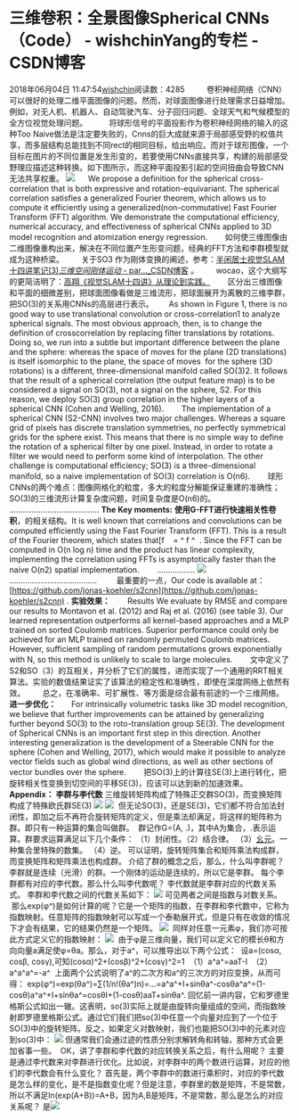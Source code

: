 # 三维卷积：全景图像Spherical CNNs（Code） - wishchinYang的专栏 - CSDN博客
2018年06月04日 11:47:54[wishchin](https://me.csdn.net/wishchin)阅读数：4285
         卷积神经网络（CNN）可以很好的处理二维平面图像的问题。然而，对球面图像进行处理需求日益增加。例如，对无人机、机器人、自动驾驶汽车、分子回归问题、全球天气和气候模型的全方位视觉处理问题。
         将球形信号的平面投影作为卷积神经网络的输入的这种Too Naive做法是注定要失败的，Cnns的巨大成就来源于局部感受野的权值共享，而多层结构总能找到不同rect的相同目标，给出响应。而对于球形图像，一个目标在图片的不同位置是发生形变的，若要使用CNNs直接共享，构建的局部感受野理应描述这种转换。如下图所示，而这种平面投影引起的空间扭曲会导致CNN无法共享权重。
![](https://img-blog.csdn.net/20180604104014331)
     We propose a definition for the spherical cross-correlation that is both expressive and rotation-equivariant. The spherical correlation satisfies a generalized Fourier theorem, which allows us to compute it efficiently using a generalized(non-commutative) Fast Fourier Transform (FFT) algorithm. We demonstrate the computational efficiency, numerical accuracy, and effectiveness of spherical CNNs applied to 3D model recognition and atomization energy regression.
       如何使三维图像由二维图像重构出来，解决在不同位置产生形变问题，经典的FFT方法和李群模型就成为这种桥梁。
       关于SO3 作为刚体变换的阐述，参考：[半闲居士视觉SLAM十四讲笔记(3)*三维空间刚体运动* - par..._CSDN博客](http://www.baidu.com/link?url=m2Co2CjaQxZkq_X722ru_3-VKXUMOSUYbaACkBQTvqqsenItD3tT2l_F8NoyHLRAC-DXDvg_HRwdXgsPIxvR-4k3nF_VPJzvzuan-XFuEMC&wd=&eqid=f732838d00020987000000025b14aec7) 。
       wocao，这个大纲写的更简洁明了：[高翔《视觉SLAM十四讲》从理论到实践。](https://www.cnblogs.com/2008nmj/p/6344828.html)
       区分出三维图像和平面的细微差别，把球面图像看做是三维流形，把球面展开为离散的三维李群，把SO(3)的关系用CNNs的高层进行表示。
      As shown in Figure 1, there is no good way to use translational convolution or cross-correlation1 to analyze spherical signals. The most obvious approach, then, is to change the definition of crosscorrelation by replacing filter translations by rotations. Doing so, we run into a subtle but important difference between the plane and the sphere: whereas the space of moves for the plane (2D translations) is itself isomorphic to the plane, the space of moves  for the sphere (3D rotations) is a different, three-dimensional manifold called SO(3)2. It follows that the result of a spherical correlation (the output feature map) is to be considered a signal on SO(3), not a signal on the sphere, S2. For this reason, we deploy SO(3) group correlation in the higher layers of a spherical CNN (Cohen and Welling, 2016).
       The implementation of a spherical CNN (S2-CNN) involves two major challenges. Whereas a square grid of pixels has discrete translation symmetries, no perfectly symmetrical grids for the sphere exist. This means that there is no simple way to define the rotation of a spherical filter by one pixel. Instead, in order to rotate a filter we would need to perform some kind of interpolation. The other challenge is computational efficiency; SO(3) is a three-dimensional manifold, so a naive implementation of SO(3) correlation is O(n6).
       球形CNNs的两个难点：图像网格化的粒度，多大的粒度分解能保证重建的准确性；SO(3)的三维流形计算复杂度问题，时间复杂度是O(n6)的。
........................................
**The Key moments:**
**使用G-FFT进行快速相关性卷积**，的相关结构。It is well known that correlations and convolutions can be computed efficiently using the Fast Fourier Transform (FFT). This is a result of the Fourier theorem, which states that[f    = ^ f  ^  . Since the FFT can be computed in O(n log n) time and the product  has linear complexity, implementing the correlation using FFTs is asymptotically faster than the naive O(n2) spatial implementation.
       .................
![](https://img-blog.csdn.net/20180604113929721)
    .......................................
        最重要的一点，Our code is available at： [https://github.com/jonas-koehler/s2cnn](https://github.com/jonas-koehler/s2cnn) .
**实验效果：**
       Results We evaluate by RMSE and compare our results to Montavon et al. (2012) and Raj et al. (2016) (see table 3). Our learned representation outperforms all kernel-based approaches and a MLP trained on sorted Coulomb matrices. Superior performance could only be achieved for an MLP trained on randomly permuted Coulomb matrices. However, sufficient sampling of random permutations grows exponentially with N, so this method is unlikely to scale to large molecules.
       文中定义了S2和SO（3）的互相关，并分析了它们的属性，进而实现了一个通用的RRT相关算法。实验的数值结果证实了该算法的稳定性和准确性，即使在深度网络上依然有效。
       总之，在准确率、可扩展性、等方面是综合最有前途的一个三维网络。
**进一步优化：**
      For intrinsically volumetric tasks like 3D model recognition, we believe that further improvements can be attained by generalizing further beyond SO(3) to the roto-translation group SE(3). The development of Spherical CNNs is an important first step in this direction. Another interesting generalization is the development of a Steerable CNN for the sphere (Cohen and Welling, 2017), which would make it possible to analyze vector fields such as global wind directions, as well as other sections of vector bundles over the sphere.
       把SO(3)上的计算往SE(3)上进行转化，把旋转相关性变换到切空间的平移SE(3)，应该可以达到新的加速效果。
**Appendix：**
**李群与李代数**
三维旋转矩阵构成了特殊正交群SO(3)，而变换矩阵构成了特殊欧氏群SE(3)
![](https://images2015.cnblogs.com/blog/457232/201703/457232-20170330101709764-1680439864.png)
![](https://images2015.cnblogs.com/blog/457232/201703/457232-20170330101728358-78329277.png)
 但无论SO(3)，还是SE(3)，它们都不符合加法封闭性，即加之后不再符合旋转矩阵的定义，但是乘法却满足，将这样的矩阵称为群。即只有一种运算的集合叫做群。
 群记作G=(A, .)，其中A为集合，.表示运算。群要求运算满足以下几个条件：
（1）封闭性。（2）结合律。
（3）[幺元](http://baike.baidu.com/link?url=OFMlrTUaZSb_GwmmOpTX-v7g03m-U-J-k4RMHcHNGw6c8i6HC57_9zWrRQLDRwO7W8TBXUApAcxPUouNG34wesSkFbd4dR-SNRgn2ZPSQQT1d9zQ8Kj3CoXofmxOKU9SRHuvydGxGB2Ae3B_yxJZLr6zqGh4FgT9-6Huc0X5XLYNlDBWHSyXx0KXSXDmD5YA)。一种集合里特殊的数集。
（4）逆。
可以证明，旋转矩阵集合和矩阵乘法构成群，而变换矩阵和矩阵乘法也构成群。
介绍了群的概念之后，那么，什么叫李群呢？
李群就是连续（光滑）的群。一个刚体的运动是连续的，所以它是李群。
每个李群都有对应的李代数。那么什么叫李代数呢？
李代数就是李群对应的代数关系式。
李群和李代数之间的代数关系如下：
![](https://images2015.cnblogs.com/blog/457232/201703/457232-20170330163435024-231916227.png)
可见两者之间是指数与对数关系。
 那么exp(φ^)是如何计算的呢？它是一个矩阵的指数，在李群和李代数中，它称为指数映射。任意矩阵的指数映射可以写成一个泰勒展开式，但是只有在收敛的情况下才会有结果，它的结果仍然是一个矩阵。
![](https://images2015.cnblogs.com/blog/457232/201703/457232-20170331101517649-1233858623.png)
 同样对任意一元素φ，我们亦可按此方式定义它的指数映射：
![](https://images2015.cnblogs.com/blog/457232/201703/457232-20170331101703649-1310066658.png)
 由于φ是三维向量，我们可以定义它的模长θ和方向向量a满足使φ=θa。那么，对于a^，可以推导出以下两个公式：
 设a=(cosα, cosβ, cosγ),可知(cosα)^2+(cosβ)^2+(cosγ)^2=1
 （1）a^a^=aaT-I
 （2）a^a^a^=-a^
 上面两个公式说明了a^的二次方和a^的三次方的对应变换，从而可得：
exp(φ^)=exp(θa^)=∑(1/n!(θa^)n)=...=a^a^+I+sinθa^-cosθa^a^=(1-cosθ)a^a^+I+sinθa^=cosθI+(1-cosθ)aaT+sinθa^.
回忆前一讲内容，它和罗德里格斯公式如出一辙。这表明，so(3)实际上就是由旋转向量组成的空间，而指数映射即罗德里格斯公式。通过它们我们把so(3)中任意一个向量对应到了一个位于SO(3)中的旋转矩阵。反之，如果定义对数映射，我们也能把SO(3)中的元素对应到so(3)中：
![](https://images2015.cnblogs.com/blog/457232/201703/457232-20170331112414399-496930516.png)
但通常我们会通过迹的性质分别求解转角和转轴，那种方式会更加省事一些。
 OK，讲了李群和李代数的对应转换关系之后，有什么用呢？
主要是通过李代数来对李群进行优化。比如说，对李群中的两个数进行运算，对应的他们的李代数会有什么变化？
首先是，两个李群中的数进行乘积时，对应的李代数是怎么样的变化，是不是指数变化呢？但是注意，李群里的数是矩阵，不是常数，所以不满足ln(exp(A+B))=A+B，因为A,B是矩阵，不是常数，那么是怎么的对应关系呢？
是![](https://images2015.cnblogs.com/blog/457232/201703/457232-20170331145534602-162938518.png)
